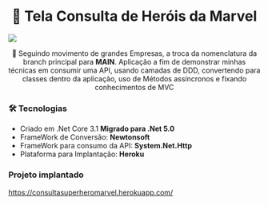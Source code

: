 <h1 align="center">🔗 Tela Consulta de Heróis da Marvel</h1>
<img src="https://img.shields.io/static/v1?label=WEB&message=CONSULTAHEROIS&color=eb1f1f&style=for-the-badge&logo=ghost"/>
<p align="center">🚀 Seguindo movimento de grandes Empresas, a troca da nomenclatura da branch principal para <b>MAIN</b>. Aplicação a fim de demonstrar minhas técnicas em consumir uma API, usando camadas de DDD, convertendo para classes dentro da aplicação, uso de Métodos assíncronos e fixando conhecimentos de MVC</p>

<h3>🛠 Tecnologias</h3>
<ul>
    <li>Criado em .Net Core 3.1 <b>Migrado para .Net 5.0</b></li>
    <li>FrameWork de Conversão: <b>Newtonsoft</b></li>
    <li>FrameWork para consumo da API: <b>System.Net.Http</b></li>
    <li>Plataforma para Implantação: <b>Heroku</b></li>
</ul>

<h3>Projeto implantado</h3>
<a href="https://consultasuperheromarvel.herokuapp.com/" title="SuperHero.Web">https://consultasuperheromarvel.herokuapp.com/</a>
